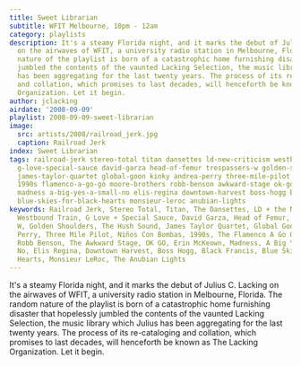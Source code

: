 ```yaml
---
title: Sweet Librarian
subtitle: WFIT Melbourne, 10pm - 12am
category: playlists
description: It's a steamy Florida night, and it marks the debut of Julius C. Lacking
  on the airwaves of WFIT, a university radio station in Melbourne, Florida. The random
  nature of the playlist is born of a catastrophic home furnishing disaster that hopelessly
  jumbled the contents of the vaunted Lacking Selection, the music library which Julius
  has been aggregating for the last twenty years. The process of its re-cataloging
  and collation, which promises to last decades, will henceforth be known as The Lacking
  Organization. Let it begin.
author: jclacking
airdate: '2008-09-09'
playlist: 2008-09-09-sweet-librarian
image:
  src: artists/2008/railroad_jerk.jpg
  caption: Railroad Jerk
index: Sweet Librarian
tags: railroad-jerk stereo-total titan dansettes ld-new-criticism westbound-train
  g-love-special-sauce david-garza head-of-femur trespassers-w golden-shoulders hush-sound
  james-taylor-quartet global-goon kinky andrea-perry three-mile-pilot ninos-con-bombas
  1990s flamenco-a-go-go moore-brothers robb-benson awkward-stage ok-go erin-mckeown
  madness a-big-yes-a-small-no elis-regina downtown-harvest boss-hogg black-francis
  blue-skies-for-black-hearts monsieur-leroc anubian-lights
keywords: Railroad Jerk, Stereo Total, Titan, The Dansettes, LD + the New Criticism,
  Westbound Train, G Love + Special Sauce, David Garza, Head of Femur, Trespassers
  W, Golden Shoulders, The Hush Sound, James Taylor Quartet, Global Goon, Kinky, Andrea
  Perry, Three Mile Pilot, Niños Con Bombas, 1990s, The Flamenco A Go Go, Moore Brothers,
  Robb Benson, The Awkward Stage, OK GO, Erin McKeown, Madness, A Big Yes + A Small
  No, Elis Regina, Downtown Harvest, Boss Hogg, Black Francis, Blue Skies for Black
  Hearts, Monsieur LeRoc, The Anubian Lights
---
```

It's a steamy Florida night, and it marks the debut of Julius C. Lacking on the airwaves of WFIT, a university radio station in Melbourne, Florida. The random nature of the playlist is born of a catastrophic home furnishing disaster that hopelessly jumbled the contents of the vaunted Lacking Selection, the music library which Julius has been aggregating for the last twenty years. The process of its re-cataloging and collation, which promises to last decades, will henceforth be known as The Lacking Organization. Let it begin.
